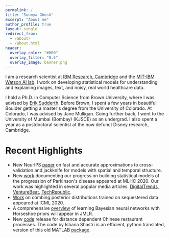 ```yaml
---
permalink: /
title: "Soumya Ghosh"
excerpt: "About me"
author_profile: true
layout: single
redirect_from:
  - /about/
  - /about.html
header:
  overlay_color: "#000"
  overlay_filter: "0.5"
  overlay_image: banner.png
---
```


I am a research scientist at [IBM Research, Cambridge](http://www.research.ibm.com/labs/cambridge/) and the [MIT-IBM Watson AI lab](http://mitibmwatsonailab.mit.edu). I work on developing statistical models for understanding and explaining images, text, and noisy, real world healthcare data.

I hold a Ph.D. in Computer Science from Brown University, where I was advised by [Erik Sudderth](https://www.ics.uci.edu/~sudderth). Before Brown, I spent a few years in beautiful Boulder getting a master's degree from the University of Colorado. At Colorado, I was advised by Jane Mulligan. Going further back, I went to the University of Mumbai (Bombay) (KJSCE) as an undergrad. I also spent a year as a postdoctoral scientist at the now defunct Disney research, Cambridge.

# Recent Highlights
 - New NeurIPS [paper](https://arxiv.org/pdf/2006.12669.pdf) on fast and accurate approximations to cross-validation and jackknife for models with spatial and temporal structure.
 - New [work](https://www.medrxiv.org/content/10.1101/2020.07.17.20153510v1) documenting our progress on building statistical models of the progression of Parkinson's disease appeared at MLHC 2020. Our work was highlighted in several popular media articles. [DigitalTrends](https://www.digitaltrends.com/news/ibm-michael-j-fox-parkinsons/), [VentureBeat](https://venturebeat.com/2020/08/06/ibm-details-research-on-ai-to-measure-parkinsons-disease-progression/), [TechRepublic](https://www.techrepublic.com/article/ai-and-machine-learning-facilitate-pioneering-research-on-parkinsons/).
 - [Work](https://arxiv.org/pdf/2007.06168v1.pdf) on combing posterior distributions trained on sequestered data appeared at ICML 2020.
 - A comprehensive [overview](http://jmlr.org/papers/v20/19-236.html) of learning Bayesian neural networks with Horseshoe priors will appear in JMLR.
 - New [code](https://github.com/ishanashastri/py-ddcrpMeshSeg) release for distance dependent Chinese restaurant processes. The code by Ishana Shastri is an efficient, python translated, version of this old MATLAB [package](https://github.com/SoumyaTGhosh/ddcrpMeshSeg).
